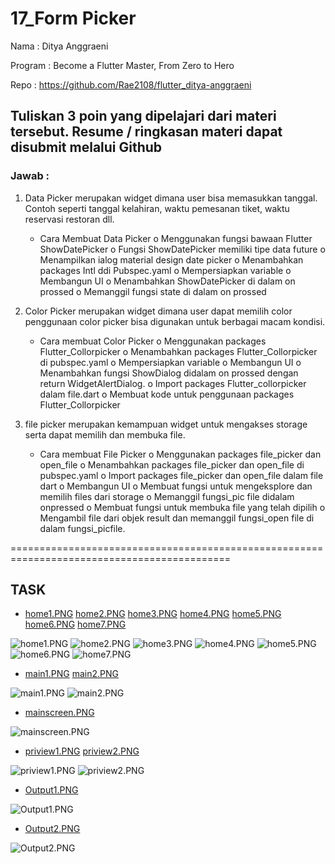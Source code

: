 # 17_Form Picker

Nama : Ditya Anggraeni

Program : Become a Flutter Master, From Zero to Hero

Repo : https://github.com/Rae2108/flutter_ditya-anggraeni

## Tuliskan 3 poin yang dipelajari dari materi tersebut. Resume / ringkasan materi dapat disubmit melalui Github

### Jawab : 

1. Data Picker merupakan widget dimana user bisa memasukkan tanggal. Contoh seperti tanggal kelahiran, waktu pemesanan tiket, waktu reservasi restoran dll.
    - Cara Membuat Data Picker
        o Menggunakan fungsi bawaan Flutter ShowDatePicker
        o Fungsi ShowDatePicker memiliki tipe data future
        o Menampilkan ialog material design date picker
        o Menambahkan packages Intl ddi Pubspec.yaml
        o Mempersiapkan variable
        o Membangun UI
        o Menambahkan ShowDatePicker di dalam on prossed
        o Memanggil fungsi state di dalam on prossed

2. Color Picker merupakan widget dimana user dapat memilih color penggunaan color picker bisa digunakan untuk berbagai macam kondisi.

    - Cara membuat Color Picker
        o Menggunakan packages Flutter_Collorpicker
        o Menambahkan packages Flutter_Collorpicker di pubspec.yaml
        o Mempersiapkan variable
        o Membangun UI
        o Menambahkan fungsi ShowDialog didalam on prossed dengan return WidgetAlertDialog.
        o Import packages Flutter_collorpicker dalam file.dart
        o Membuat kode untuk penggunaan packages Flutter_Collorpicker

3. file picker merupakan kemampuan widget untuk mengakses storage serta dapat memilih dan membuka file.

    - Cara membuat File Picker
        o Menggunakan packages file_picker dan open_file
        o Menambahkan packages file_picker dan open_file di pubspec.yaml
        o Import packages file_picker dan open_file dalam file dart
        o Membangun UI
        o Membuat fungsi untuk mengeksplore dan memilih files dari storage
        o Memanggil fungsi_pic file didalam onpressed
        o Membuat fungsi untuk membuka file yang telah dipilih 
        o Mengambil file dari objek result dan memanggil fungsi_open file di dalam fungsi_picfile.

============================================================================================

## TASK

- [home1.PNG](./Screenshots/home1.PNG) [home2.PNG](./Screenshots/home2.PNG)  [home3.PNG](./Screenshots/home3.PNG)  [home4.PNG](./Screenshots/home4.PNG) [home5.PNG](./Screenshots/home5.PNG) [home6.PNG](./Screenshots/home6.PNG) [home7.PNG](./Screenshots/home7.PNG)

![home1.PNG](./Screenshots/home1.PNG) ![home2.PNG](./Screenshots/home2.PNG)  ![home3.PNG](./Screenshots/home3.PNG)  ![home4.PNG](./Screenshots/home4.PNG) ![home5.PNG](./Screenshots/home5.PNG) ![home6.PNG](./Screenshots/home6.PNG) ![home7.PNG](./Screenshots/home7.PNG)

- [main1.PNG](./Screenshots/main1.PNG) [main2.PNG](./Screenshots/main2.PNG)

![main1.PNG](./Screenshots/main1.PNG) ![main2.PNG](./Screenshots/main2.PNG)

- [mainscreen.PNG](./Screenshots/mainscreen.PNG)

![mainscreen.PNG](./Screenshots/mainscreen.PNG)

- [priview1.PNG](./Screenshots/priview1.PNG) [priview2.PNG](./Screenshots/priview2.PNG)

![priview1.PNG](./Screenshots/priview1.PNG) ![priview2.PNG](./Screenshots/priview2.PNG)

- [Output1.PNG](./Screenshots/Output1.PNG)

![Output1.PNG](./Screenshots/Output1.PNG)

- [Output2.PNG](./Screenshots/Output2.PNG)

![Output2.PNG](./Screenshots/Output2.PNG)